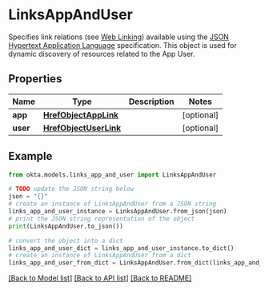 # LinksAppAndUser

Specifies link relations (see [Web Linking](https://www.rfc-editor.org/rfc/rfc8288)) available using the [JSON Hypertext Application Language](https://datatracker.ietf.org/doc/html/draft-kelly-json-hal-06) specification. This object is used for dynamic discovery of resources related to the App User.

## Properties

Name | Type | Description | Notes
------------ | ------------- | ------------- | -------------
**app** | [**HrefObjectAppLink**](HrefObjectAppLink.md) |  | [optional] 
**user** | [**HrefObjectUserLink**](HrefObjectUserLink.md) |  | [optional] 

## Example

```python
from okta.models.links_app_and_user import LinksAppAndUser

# TODO update the JSON string below
json = "{}"
# create an instance of LinksAppAndUser from a JSON string
links_app_and_user_instance = LinksAppAndUser.from_json(json)
# print the JSON string representation of the object
print(LinksAppAndUser.to_json())

# convert the object into a dict
links_app_and_user_dict = links_app_and_user_instance.to_dict()
# create an instance of LinksAppAndUser from a dict
links_app_and_user_from_dict = LinksAppAndUser.from_dict(links_app_and_user_dict)
```
[[Back to Model list]](../README.md#documentation-for-models) [[Back to API list]](../README.md#documentation-for-api-endpoints) [[Back to README]](../README.md)


